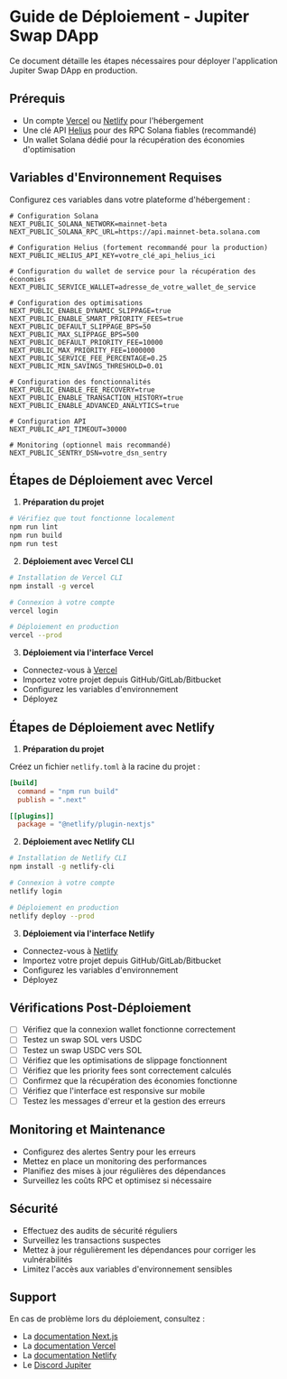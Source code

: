 # Guide de Déploiement - Jupiter Swap DApp

Ce document détaille les étapes nécessaires pour déployer l'application Jupiter Swap DApp en production.

## Prérequis

- Un compte [Vercel](https://vercel.com/) ou [Netlify](https://www.netlify.com/) pour l'hébergement
- Une clé API [Helius](https://helius.xyz/) pour des RPC Solana fiables (recommandé)
- Un wallet Solana dédié pour la récupération des économies d'optimisation

## Variables d'Environnement Requises

Configurez ces variables dans votre plateforme d'hébergement :

```
# Configuration Solana
NEXT_PUBLIC_SOLANA_NETWORK=mainnet-beta
NEXT_PUBLIC_SOLANA_RPC_URL=https://api.mainnet-beta.solana.com

# Configuration Helius (fortement recommandé pour la production)
NEXT_PUBLIC_HELIUS_API_KEY=votre_clé_api_helius_ici

# Configuration du wallet de service pour la récupération des économies
NEXT_PUBLIC_SERVICE_WALLET=adresse_de_votre_wallet_de_service

# Configuration des optimisations
NEXT_PUBLIC_ENABLE_DYNAMIC_SLIPPAGE=true
NEXT_PUBLIC_ENABLE_SMART_PRIORITY_FEES=true
NEXT_PUBLIC_DEFAULT_SLIPPAGE_BPS=50
NEXT_PUBLIC_MAX_SLIPPAGE_BPS=500
NEXT_PUBLIC_DEFAULT_PRIORITY_FEE=10000
NEXT_PUBLIC_MAX_PRIORITY_FEE=1000000
NEXT_PUBLIC_SERVICE_FEE_PERCENTAGE=0.25
NEXT_PUBLIC_MIN_SAVINGS_THRESHOLD=0.01

# Configuration des fonctionnalités
NEXT_PUBLIC_ENABLE_FEE_RECOVERY=true
NEXT_PUBLIC_ENABLE_TRANSACTION_HISTORY=true
NEXT_PUBLIC_ENABLE_ADVANCED_ANALYTICS=true

# Configuration API
NEXT_PUBLIC_API_TIMEOUT=30000

# Monitoring (optionnel mais recommandé)
NEXT_PUBLIC_SENTRY_DSN=votre_dsn_sentry
```

## Étapes de Déploiement avec Vercel

1. **Préparation du projet**

```bash
# Vérifiez que tout fonctionne localement
npm run lint
npm run build
npm run test
```

2. **Déploiement avec Vercel CLI**

```bash
# Installation de Vercel CLI
npm install -g vercel

# Connexion à votre compte
vercel login

# Déploiement en production
vercel --prod
```

3. **Déploiement via l'interface Vercel**

- Connectez-vous à [Vercel](https://vercel.com/)
- Importez votre projet depuis GitHub/GitLab/Bitbucket
- Configurez les variables d'environnement
- Déployez

## Étapes de Déploiement avec Netlify

1. **Préparation du projet**

Créez un fichier `netlify.toml` à la racine du projet :

```toml
[build]
  command = "npm run build"
  publish = ".next"

[[plugins]]
  package = "@netlify/plugin-nextjs"
```

2. **Déploiement avec Netlify CLI**

```bash
# Installation de Netlify CLI
npm install -g netlify-cli

# Connexion à votre compte
netlify login

# Déploiement en production
netlify deploy --prod
```

3. **Déploiement via l'interface Netlify**

- Connectez-vous à [Netlify](https://app.netlify.com/)
- Importez votre projet depuis GitHub/GitLab/Bitbucket
- Configurez les variables d'environnement
- Déployez

## Vérifications Post-Déploiement

- [ ] Vérifiez que la connexion wallet fonctionne correctement
- [ ] Testez un swap SOL vers USDC
- [ ] Testez un swap USDC vers SOL
- [ ] Vérifiez que les optimisations de slippage fonctionnent
- [ ] Vérifiez que les priority fees sont correctement calculés
- [ ] Confirmez que la récupération des économies fonctionne
- [ ] Vérifiez que l'interface est responsive sur mobile
- [ ] Testez les messages d'erreur et la gestion des erreurs

## Monitoring et Maintenance

- Configurez des alertes Sentry pour les erreurs
- Mettez en place un monitoring des performances
- Planifiez des mises à jour régulières des dépendances
- Surveillez les coûts RPC et optimisez si nécessaire

## Sécurité

- Effectuez des audits de sécurité réguliers
- Surveillez les transactions suspectes
- Mettez à jour régulièrement les dépendances pour corriger les vulnérabilités
- Limitez l'accès aux variables d'environnement sensibles

## Support

En cas de problème lors du déploiement, consultez :
- La [documentation Next.js](https://nextjs.org/docs/deployment)
- La [documentation Vercel](https://vercel.com/docs)
- La [documentation Netlify](https://docs.netlify.com/)
- Le [Discord Jupiter](https://discord.gg/jup)
